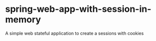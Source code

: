 # spring-web-app-with-session-in-memory
A simple web stateful application to create a sessions with cookies

